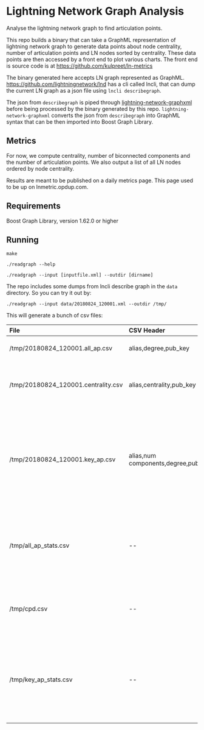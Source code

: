 # Lightning Network Graph Analysis

Analyse the lightning network graph to find articulation points.

This repo builds a binary that can take a GraphML representation of
lightning network graph to generate data points about node centrality,
number of articulation points and LN nodes sorted by centrality. These
data points are then accessed by a front end to plot various
charts. The front end is source code is at
https://github.com/kulpreet/ln-metrics


The binary generated here accepts LN graph represented as
GraphML. https://github.com/lightningnetwork/lnd has a cli called
lncli, that can dump the current LN graph as a json file using `lncli
describegraph`.

The json from `describegraph` is piped through
[lightning-network-graphxml](https://github.com/kulpreet/lightning-network-graphxml)
before being processed by the binary generated by this
repo. `lightning-network-graphxml` converts the json from
`describegraph` into GraphML syntax that can be then imported into
Boost Graph Library.

## Metrics

For now, we compute centrality, number of biconnected components and
the number of articulation points. We also output a list of all LN
nodes ordered by node centrality.

Results are meant to be published on a daily metrics page. This page
used to be up on lnmetric.opdup.com.

## Requirements

Boost Graph Library, version 1.62.0 or higher

## Running

`make`

`./readgraph --help`

`./readgraph --input [inputfile.xml] --outdir [dirname]`

The repo includes some dumps from lncli describe graph in the `data`
directory. So you can try it out by:

`./readgraph --input data/20180824_120001.xml --outdir /tmp/`

This will generate a bunch of csv files:

| File                                | CSV Header                          | Notes                                                                                                                          |
|:------------------------------------|:------------------------------------|:-------------------------------------------------------------------------------------------------------------------------------|
| /tmp/20180824_120001.all_ap.csv     | alias,degree,pub_key                | List all nodes by degree                                                                                                       |
| /tmp/20180824_120001.centrality.csv | alias,centrality,pub_key            | Lists all nodes in decreasing order of node centrality                                                                         |
| /tmp/20180824_120001.key_ap.csv     | alias,num components,degree,pub_key | Lists top nodes that are the articulation points in the graph. Also shows how many components each articulation point connects |
| /tmp/all_ap_stats.csv               | --                                  | Lists number of components and the number of articulation points in the graph by timestamp                                     |
| /tmp/cpd.csv                        | --                                  | Lists the LN graph's Central Point Dominance by timestamp                                                                      |
| /tmp/key_ap_stats.csv               | --                                  | Filters all_ap_stats by including only those nodes that connect two or more components with at least 1 node in each            |


